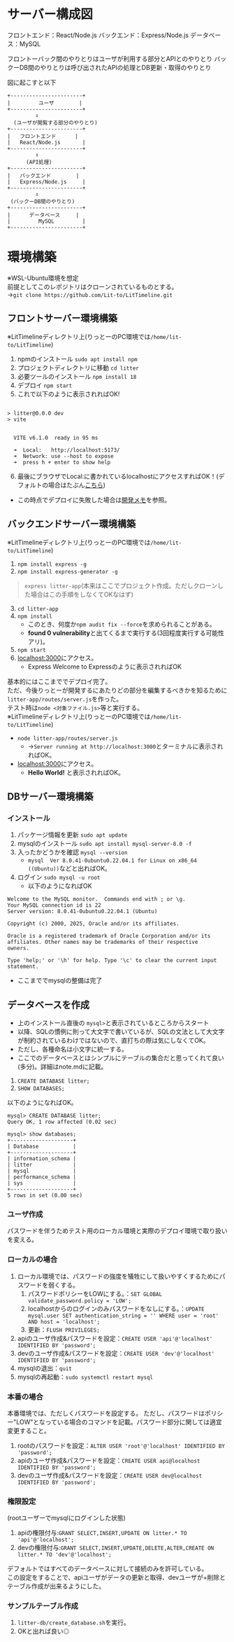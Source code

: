 # サーバー構成図

フロントエンド：React/Node.js
バックエンド：Express/Node.js
データベース：MySQL

フロントーバック間のやりとりはユーザが利用する部分とAPIとのやりとり
バックーDB間のやりとりは呼び出されたAPIの処理とDB更新・取得のやりとり

図に起こすと以下
```
+-----------------------+
|         ユーザ        |
+-----------------------+
         ⇕
  (ユーザが閲覧する部分のやりとり)
+-----------------------+
|   フロントエンド      |
|   React/Node.js       |
+-----------------------+
         ⇕
      (API処理)
+-----------------------+
|   バックエンド        |
|   Express/Node.js     |
+-----------------------+
         ⇕
 (バックーDB間のやりとり)
+-----------------------+
|      データベース     |
|         MySQL         |
+-----------------------+

```

# 環境構築
※WSL-Ubuntu環境を想定  
前提としてこのレポジトリはクローンされているものとする。  
→``git clone https://github.com/Lit-to/LitTimeline.git``  

## フロントサーバー環境構築
※LitTimelineディレクトリ上(りっとーのPC環境では``/home/lit-to/LitTimeline``)  
1.  npmのインストール ``sudo apt install npm``
2.  プロジェクトディレクトリに移動 ``cd litter``
3.  必要ツールのインストール ``npm install 18``
4.  デプロイ ``npm start``
5.  これで以下のように表示されればOK!
```

> litter@0.0.0 dev
> vite


  VITE v6.1.0  ready in 95 ms

  ➜  Local:   http://localhost:5173/
  ➜  Network: use --host to expose
  ➜  press h + enter to show help
```
6.  最後にブラウザでLocal:に書かれているlocalhostにアクセスすればOK！(デフォルトの場合はたぶん[こちら]( http://localhost:5173 ))
-   この時点でデプロイに失敗した場合は[開発メモ](/note.md)を参照。

## バックエンドサーバー環境構築
※LitTimelineディレクトリ上(りっとーのPC環境では``/home/lit-to/LitTimeline``)
1.  ``npm install express -g``
2.  ``npm install express-generator -g``

> ``express litter-app``(本来はここでプロジェクト作成。ただしクローンした場合はこの手順をしなくてOKなはず)

3.  ``cd litter-app``
4.  ``npm install``
    -  このとき、何度か``npm audit fix --force``を求められることがある。
    -  **found 0 vulnerability**と出てくるまで実行する(3回程度実行する可能性アリ)。
5.  ``npm start``
6.  [localhost:3000](http://localhost:3000)にアクセス。
    -   Express Welcome to Expressのように表示されればOK

基本的にはここまででデプロイ完了。  
ただ、今後りっとーが開発するにあたりどの部分を編集するべきかを知るために``litter-app/routes/server.js``を作った。  
テスト時は``node <対象ファイル.js>``等と実行する。  
※LitTimelineディレクトリ上(りっとーのPC環境では``/home/lit-to/LitTimeline``)
-   ``node litter-app/routes/server.js``
    -   →``Server running at http://localhost:3000``とターミナルに表示されればOK。
-   [localhost:3000](http://localhost:3000)にアクセス。
    -   **Hello World!** と表示されればOK。

## DBサーバー環境構築
### インストール

1.  パッケージ情報を更新 ``sudo apt update``
2.  mysqlのインストール ``sudo apt install mysql-server-8.0 -f``
3.  入ったかどうかを確認 ``mysql --version``
    -   ``mysql  Ver 8.0.41-0ubuntu0.22.04.1 for Linux on x86_64 ((Ubuntu))``などと出ればOK。
4.  ログイン ``sudo mysql -u root``
    -   以下のようになればOK

```
Welcome to the MySQL monitor.  Commands end with ; or \g.
Your MySQL connection id is 22
Server version: 8.0.41-0ubuntu0.22.04.1 (Ubuntu)

Copyright (c) 2000, 2025, Oracle and/or its affiliates.

Oracle is a registered trademark of Oracle Corporation and/or its
affiliates. Other names may be trademarks of their respective
owners.

Type 'help;' or '\h' for help. Type '\c' to clear the current input statement.
```

-   ここまででmysqlの整備は完了


## データベースを作成

-   上のインストール直後の ``mysql>``と表示されているところからスタート  
-   以降、SQLの慣例に則って大文字で書いているが、SQLの文法として大文字が制約されているわけではないので、直打ちの際は気にしなくてOK。
-   ただし、各種命名は小文字に統一する。
-   ここでのデータベースとはシンプルにテーブルの集合だと思ってくれて良い(多分)。詳細はnote.mdに記載。

1.  ``CREATE DATABASE litter;`` 
2.  ``SHOW DATABASES;`` 

以下のようになればOK。
```
mysql> CREATE DATABASE litter;
Query OK, 1 row affected (0.02 sec)

mysql> show databases;
+--------------------+
| Database           |
+--------------------+
| information_schema |
| litter             |
| mysql              |
| performance_schema |
| sys                |
+--------------------+
5 rows in set (0.00 sec)
```

### ユーザ作成

パスワードを伴うためテスト用のローカル環境と実際のデプロイ環境で取り扱いを変える。

### ローカルの場合
1.  ローカル環境では、パスワードの強度を犠牲にして扱いやすくするためにパスワードを弱くする。
    1.  パスワードポリシーをLOWにする。：``SET GLOBAL validate_password.policy = 'LOW';``
    2.  localhostからのログインのみパスワードをなしにする。：``UPDATE mysql.user SET authentication_string = '' WHERE user = 'root' AND host = 'localhost';``
    3.  更新：``FLUSH PRIVILEGES;``
2.  apiのユーザ作成&パスワードを設定：``CREATE USER 'api'@'localhost' IDENTIFIED BY 'password';`` 
3.  devのユーザ作成&パスワードを設定：``CREATE USER 'dev'@'localhost' IDENTIFIED BY 'password';`` 
4.  mysqlの退出：``quit``
5.  mysqlの再起動：``sudo systemctl restart mysql``

### 本番の場合
本番環境では、ただしくパスワードを設定する。
ただし、パスワードはポリシー"LOW"となっている場合のコマンドを記載。パスワード部分に関しては適宜変更すること。
1.  rootのパスワードを設定：``ALTER USER 'root'@'localhost' IDENTIFIED BY 'password';`` 
2.  apiのユーザ作成&パスワードを設定：``CREATE USER api@localhost IDENTIFIED BY 'password';`` 
3.  devのユーザ作成&パスワードを設定：``CREATE USER dev@localhost IDENTIFIED BY 'password';`` 

### 権限設定
(rootユーザーでmysqlにログインした状態)

1.  apiの権限付与:``GRANT SELECT,INSERT,UPDATE ON litter.* TO 'api'@'localhost';``
2.  devの権限付与:``GRANT SELECT,INSERT,UPDATE,DELETE,ALTER,CREATE ON litter.* TO 'dev'@'localhost';``

デフォルトではすべてのデータベースに対して接続のみを許可している。  
この設定をすることで、apiユーザがデータの更新と取得、devユーザが+削除とテーブル作成が出来るようにした。

### サンプルテーブル作成

1.  ``litter-db/create_database.sh``を実行。
2.  OKと出れば良い◎


